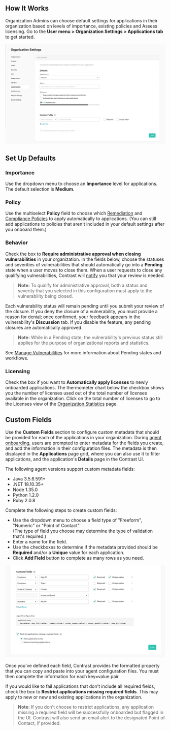 <!--
title: "Applications"
description: "Overview of application settings"
tags: "Admin Organization settings applications"
-->

## How It Works 

Organization Admins can choose default settings for applications in their organization based on levels of importance, existing policies and Assess licensing. Go to the **User menu > Organization Settings > Applications tab** to get started. 

<a href="assets/images/Application-defaults.png" rel="lightbox" title="Configure custom metadata fields to add to your applications"><img class="thumbnail" src="assets/images/Application-defaults.png"/></a>

## Set Up Defaults

### Importance 

Use the dropdown menu to choose an **Importance** level for applications. The default selection is **Medium**. 

### Policy 

Use the multiselect **Policy** field to choose which [Remediation](admin-policymgmt.html#remediate) and [Compliance Policies](admin-policymgmt.html#compliance) to apply automatically to applications. (You can still add applications to policies that aren't included in your default settings after you onboard them.)

### Behavior 

Check the box to **Require administrative approval when closing vulnerabilities** in your organization. In the fields below, choose the statuses and severities of vulnerabilities that should automatically go into a **Pending** state when a user moves to close them. When a user requests to close any qualifying vulnerabilities, Contrast will [notify](admin-orgsettings.html#org-notify) you that your review is needed. 

> **Note:** To qualify for administrative approval, both a status and severity that you selected in this configuration must apply to the vulnerability being closed. 

Each vulnerability status will remain pending until you submit your review of the closure. If you deny the closure of a vulnerability, you must provide a reason for denial; once confirmed, your feedback appears in the vulnerability's **Discussion** tab. If you disable the feature, any pending closures are automatically approved. 

> **Note:** While in a Pending state, the vulnerability's previous status still applies for the purpose of organizational reports and statistics. 

See [Manage Vulnerabilities](user-vulns.html#manage-vuln) for more information about Pending states and workflows. 

### Licensing 

Check the box if you want to **Automatically apply licenses** to newly onboarded applications. The thermometer chart below the checkbox shows you the number of licenses used out of the total number of licenses available in the organization. Click on the total number of licenses to go to the Licenses view of the [Organization Statistics](user-reports.html#orgstats) page. 

## Custom Fields 

Use the **Custom Fields** section to configure custom metadata that should be provided for each of the applications in your organization. During [agent onboarding](user-apps.html#addapp), users are prompted to enter metadata for the fields you create, and add the information in their configuration files. The metadata is then displayed in the **Applications** page grid, where you can also use it to filter applications, and the application's **Details** page in the Contrast UI. 

The following agent versions support custom metadata fields: 

* Java 3.5.6.591+
* .NET 18.10.35+
* Node 1.35.0
* Python 1.2.0
* Ruby 2.0.8

Complete the following steps to create custom fields: 

* Use the dropdown menu to choose a field type of "Freeform", "Numeric" or "Point of Contact". <br> (The type of field you choose may determine the type of validation that's required.)
* Enter a name for the field. 
* Use the checkboxes to determine if the metadata provided should be **Required** and/or a **Unique** value for each application. 
* Click **Add Field** button to complete as many rows as you need. 

<a href="assets/images/App-custom-settings.png" rel="lightbox" title="Configure custom metadata fields for your applications"><img class="thumbnail" src="assets/images/App-custom-settings.png"/></a>

Once you've defined each field, Contrast provides the formatted property that you can copy and paste into your agent configuration files. You must then complete the information for each key=value pair. 

If you would like to fail applications that don't include all required fields, check the box to **Restrict applications missing required fields**. This may apply to new or new and existing applications in the organization. 

> **Note:** If you don't choose to restrict applications, any application missing a required field will be successfully onboarded but flagged in the UI. Contrast will also send an email alert to the designated Point of Contact, if provided.  



